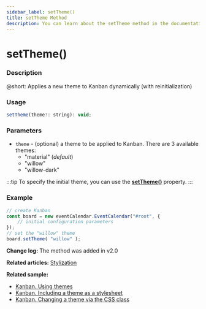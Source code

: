 ```yaml
---
sidebar_label: setTheme()
title: setTheme Method
description: You can learn about the setTheme method in the documentation of the DHTMLX JavaScript Kanban library. Browse developer guides and API reference, try out code examples and live demos, and download a free 30-day evaluation version of DHTMLX Kanban.
---
```


# setTheme()

### Description

@short: Applies a new theme to Kanban dynamically (with reinitialization)

### Usage

~~~jsx {}
setTheme(theme?: string): void;
~~~

### Parameters

- `theme` - (optional) a theme to be applied to Kanban. There are 3 available themes:
    - "material" (*default*)
    - "willow"
    - "willow-dark"

:::tip
To specify the initial theme, you can use the [**setTheme()**](../../config/js_kanban_theme_config) property.
:::

### Example

~~~jsx {6}
// create Kanban
const board = new eventCalendar.EventCalendar("#root", {
    // initial configuration parameters
});
// set the "willow" theme
board.setTheme( "willow" );
~~~

**Change log:** The method was added in v2.0

**Related articles:** [Stylization](../../../guides/stylization)

**Related sample:**
- [Kanban. Using themes](https://snippet.dhtmlx.com/jnw54xif?tag=kanban)
- [Kanban. Including a theme as a stylesheet](https://snippet.dhtmlx.com/k3iw6ti0?tag=kanban)
- [Kanban. Changing a theme via the CSS class](https://snippet.dhtmlx.com/7qzp561m?tag=kanban)
